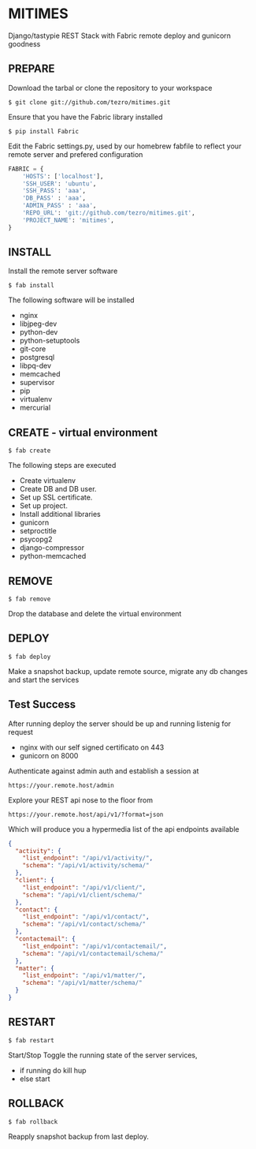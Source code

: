 # MITIMES

Django/tastypie REST Stack with Fabric remote deploy and gunicorn goodness

## PREPARE

Download the tarbal or clone the repository to your workspace

    $ git clone git://github.com/tezro/mitimes.git

Ensure that you have the Fabric library installed

    $ pip install Fabric

Edit the Fabric settings.py, used by our homebrew fabfile to reflect your remote server and prefered configuration

```python
FABRIC = {
    'HOSTS': ['localhost'],
    'SSH_USER': 'ubuntu',
    'SSH_PASS': 'aaa',
    'DB_PASS' : 'aaa',
    'ADMIN_PASS' : 'aaa',
    'REPO_URL': 'git://github.com/tezro/mitimes.git',
    'PROJECT_NAME': 'mitimes',
}
```

## INSTALL

Install the remote server software

    $ fab install

The following software will be installed

 * nginx
 * libjpeg-dev
 * python-dev
 * python-setuptools
 * git-core
 * postgresql
 * libpq-dev
 * memcached
 * supervisor
 * pip
 * virtualenv
 * mercurial

## CREATE - virtual environment

    $ fab create

The following steps are executed

 * Create virtualenv
 * Create DB and DB user.
 * Set up SSL certificate.
 * Set up project.
 * Install additional libraries
  * gunicorn
  * setproctitle
  * psycopg2
  * django-compressor
  * python-memcached

## REMOVE

    $ fab remove

Drop the database and delete the virtual environment

## DEPLOY

    $ fab deploy

Make a snapshot backup, update remote source, migrate any db changes and start the services

## Test Success

After running deploy the server should be up and running listenig for request 

 * nginx with our self signed certificato on 443 
 * gunicorn on 8000


Authenticate against admin auth and establish a session at

    https://your.remote.host/admin

Explore your REST api nose to the floor from

    https://your.remote.host/api/v1/?format=json
    
Which will produce you a hypermedia list of the api endpoints available

```json
{
  "activity": {
    "list_endpoint": "/api/v1/activity/",
    "schema": "/api/v1/activity/schema/"
  },
  "client": {
    "list_endpoint": "/api/v1/client/",
    "schema": "/api/v1/client/schema/"
  },
  "contact": {
    "list_endpoint": "/api/v1/contact/",
    "schema": "/api/v1/contact/schema/"
  },
  "contactemail": {
    "list_endpoint": "/api/v1/contactemail/",
    "schema": "/api/v1/contactemail/schema/"
  },
  "matter": {
    "list_endpoint": "/api/v1/matter/",
    "schema": "/api/v1/matter/schema/"
  }
}
```

## RESTART

    $ fab restart

Start/Stop Toggle the running state of the server services,
* if running do kill hup
* else start

## ROLLBACK

    $ fab rollback

Reapply snapshot backup from last deploy.

